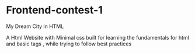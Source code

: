# Frontend-contest-1
 My Dream City in HTML 

A Html Website with Minimal css built for learning the fundamentals for html and basic tags , while trying to follow best practices 
